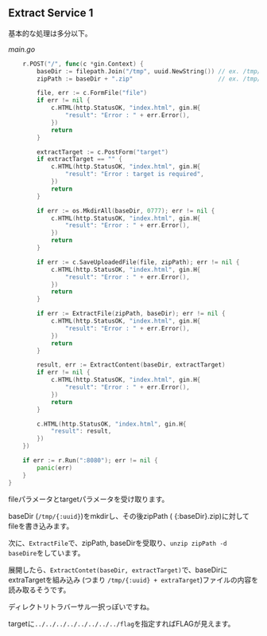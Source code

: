 ## Extract Service 1

基本的な処理は多分以下。

*main.go*
```go
	r.POST("/", func(c *gin.Context) {
		baseDir := filepath.Join("/tmp", uuid.NewString()) // ex. /tmp/02050a65-8ae8-4b50-87ea-87b3483aab1e
		zipPath := baseDir + ".zip"                        // ex. /tmp/02050a65-8ae8-4b50-87ea-87b3483aab1e.zip

		file, err := c.FormFile("file")
		if err != nil {
			c.HTML(http.StatusOK, "index.html", gin.H{
				"result": "Error : " + err.Error(),
			})
			return
		}

		extractTarget := c.PostForm("target")
		if extractTarget == "" {
			c.HTML(http.StatusOK, "index.html", gin.H{
				"result": "Error : target is required",
			})
			return
		}

		if err := os.MkdirAll(baseDir, 0777); err != nil {
			c.HTML(http.StatusOK, "index.html", gin.H{
				"result": "Error : " + err.Error(),
			})
			return
		}

		if err := c.SaveUploadedFile(file, zipPath); err != nil {
			c.HTML(http.StatusOK, "index.html", gin.H{
				"result": "Error : " + err.Error(),
			})
			return
		}

		if err := ExtractFile(zipPath, baseDir); err != nil {
			c.HTML(http.StatusOK, "index.html", gin.H{
				"result": "Error : " + err.Error(),
			})
			return
		}

		result, err := ExtractContent(baseDir, extractTarget)
		if err != nil {
			c.HTML(http.StatusOK, "index.html", gin.H{
				"result": "Error : " + err.Error(),
			})
			return
		}

		c.HTML(http.StatusOK, "index.html", gin.H{
			"result": result,
		})
	})

	if err := r.Run(":8080"); err != nil {
		panic(err)
	}
}
```

fileパラメータとtargetパラメータを受け取ります。

baseDir (`/tmp/{:uuid}`)をmkdirし、その後zipPath ( {:baseDir}.zip)に対してfileを書き込みます。

次に、`ExtractFile`で、zipPath, baseDirを受取り、`unzip zipPath -d baseDire`をしています。

展開したら、`ExtractContet(baseDir, extractTarget)`で、baseDirにextraTargetを組み込み (つまり `/tmp/{:uuid} + extraTarget`)ファイルの内容を読み取るそうです。

ディレクトリトラバーサル一択っぽいですね。

targetに`../../../../../../../../flag`を指定すればFLAGが見えます。
